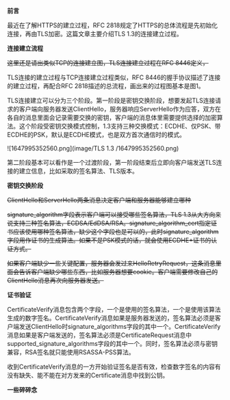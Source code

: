 **前言**

最近在了解HTTPS的建立过程，RFC 2818规定了HTTPS的总体流程是先初始化连接，再由TLS加密。这篇文章主要介绍TLS 1.3的连接建立过程。

**连接建立流程**

~~这里还是请出类似TCP的连接建立图，TLS连接建立过程在RFC 8446定义，~~

TLS连接的建立过程与TCP连接建立过程类似，RFC 8446的握手协议描述了连接的建立过程，再配合RFC 2818描述的总流程，画出来的过程图基本是图1。

TLS连接建立可以分为三个阶段。第一阶段是密钥交换阶段，想要发起TLS连接请求的客户端向服务器发送ClientHello，服务器响应ServerHello作为应答，双方在各自的消息里面会记录需要交换的密钥，客户端的消息体里需要提供选择的加密算法。这个阶段受密钥交换模式控制，1.3支持三种交换模式：ECDHE、仅PSK、带ECDHE的PSK，默认是ECDHE模式，也是双方首次通信时的模式。

![1647995352560.png](image/TLS 1.3 /1647995352560.png)

第二阶段基本可以看作是一个过渡阶段，第一阶段结束后立即向客户端发送TLS连接的建立信息，比如采取的签名算法、TLS版本。

**密钥交换阶段**

~~ClientHello和ServerHello两条消息决定客户端和服务器能够建立哪种~~

~~signature_algorithm字段表示客户端可以接受哪些签名算法，TLS 1.3从大方向来说支持三种签名算法，ECDSA/EdDSA/RSA。signature_algorithm_cert指定证书应该使用哪种签名算法，缺少这个字段也是可以的，此时signature_algorithm字段用作证书的生成算法。如果不是PSK模式的话，就会使用ECDHE+证书的认证方式。~~

~~如果客户端缺少一些关键配置，服务器会发过来HelloRetryRequest，这条消息里面会告诉客户端缺少哪些东西，比如服务器想要cookie。客户端需要修改自己的ClientHello消息再次向服务器发送。~~

**证书验证**

CertificateVerify消息包含两个字段，一个是使用的签名算法，一个是使用该算法生成的数字签名。CertificateVerify消息如果是服务器发送的，签名算法必须是客户端发送ClientHello时signature_algorithms字段的其中一个。CertificateVerify消息如果是客户端发送的，签名算法必须是CertificateRequest消息中supported_signature_algorithms字段的其中一个。同时，签名算法必须与密钥兼容，RSA签名就只能使用RSASSA-PSS算法。

收到CertificateVerify消息的一方开始验证签名是否有效，检查数字签名的内容有没有缺失、能不能在对方发来的Certificate消息中找到公钥。

**一些碎碎念**

